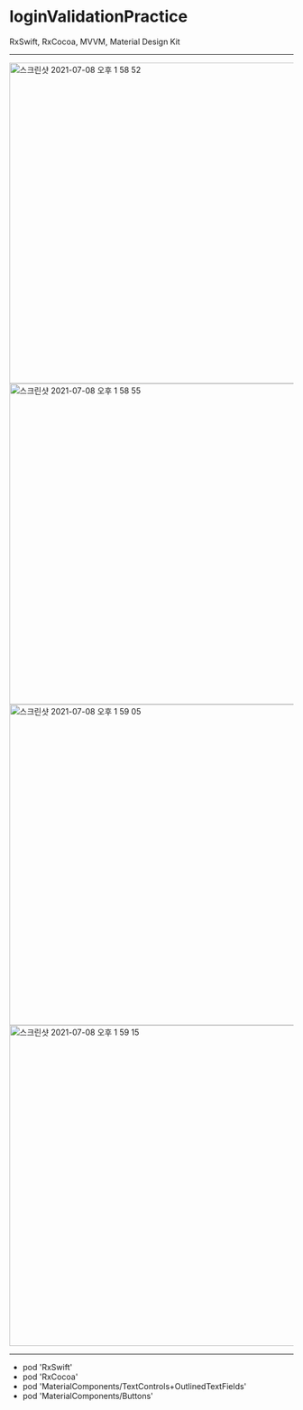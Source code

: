 # loginValidationPractice
RxSwift, RxCocoa, MVVM, Material Design Kit

---

<img width="569" alt="스크린샷 2021-07-08 오후 1 58 52" src="https://user-images.githubusercontent.com/20594299/124864934-bd8bc480-dff4-11eb-90fb-737755d130d0.png">
<img width="569" alt="스크린샷 2021-07-08 오후 1 58 55" src="https://user-images.githubusercontent.com/20594299/124864949-c1b7e200-dff4-11eb-81d9-f59581e0518d.png">
<img width="569" alt="스크린샷 2021-07-08 오후 1 59 05" src="https://user-images.githubusercontent.com/20594299/124864953-c2507880-dff4-11eb-9ccd-9c702be98422.png">
<img width="569" alt="스크린샷 2021-07-08 오후 1 59 15" src="https://user-images.githubusercontent.com/20594299/124864957-c381a580-dff4-11eb-9d0f-26a04d6ecaca.png">

---

* pod 'RxSwift'
* pod 'RxCocoa'
* pod 'MaterialComponents/TextControls+OutlinedTextFields'
* pod 'MaterialComponents/Buttons'
